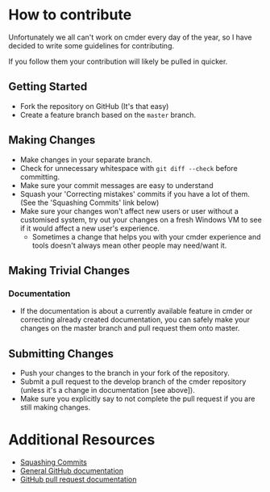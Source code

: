 # How to contribute

Unfortunately we all can't work on cmder every day of the year, so I have decided to write some guidelines for contributing.

If you follow them your contribution will likely be pulled in quicker.

## Getting Started

* Fork the repository on GitHub (It's that easy)
* Create a feature branch based on the `master` branch.

## Making Changes

* Make changes in your separate branch.
* Check for unnecessary whitespace with `git diff --check` before committing.
* Make sure your commit messages are easy to understand
* Squash your 'Correcting mistakes' commits if you have a lot of them. (See the 'Squashing Commits' link below)
* Make sure your changes won't affect new users or user without a customised system, try out your changes on a fresh Windows VM to see if it would affect a new user's experience.
  * Sometimes a change that helps you with your cmder experience and tools doesn't always mean other people may need/want it.

## Making Trivial Changes

### Documentation

* If the documentation is about a currently available feature in cmder or correcting already created documentation, you can safely make your changes on the master branch and pull request them onto master.

## Submitting Changes

* Push your changes to the branch in your fork of the repository.
* Submit a pull request to the develop branch of the cmder repository (unless it's a change in documentation [see above]).
* Make sure you explicitly say to not complete the pull request if you are still making changes.


# Additional Resources

* [Squashing Commits](http://gitready.com/advanced/2009/02/10/squashing-commits-with-rebase.html)
* [General GitHub documentation](http://help.github.com/)
* [GitHub pull request documentation](http://help.github.com/articles/creating-a-pull-request/)
